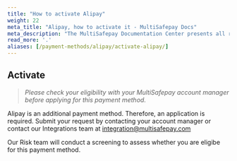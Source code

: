 ```yaml
---
title: "How to activate Alipay"
weight: 22
meta_title: "Alipay, how to activate it - MultiSafepay Docs"
meta_description: "The MultiSafepay Documentation Center presents all relevant information about our Plugins and API. You can also find support pages for payment methods, tools and general questions as well as the contact details of our Support and Integration Teams."
read_more: '.'
aliases: [/payment-methods/alipay/activate-alipay/]
---
```


## Activate 
>_Please check your eligibility with your MultiSafepay account manager before applying for this payment method._

Alipay is an additional payment method. Therefore, an application is required. Submit your request by contacting your account manager or contact our Integrations team at <integration@multisafepay.com>

Our Risk team will conduct a screening to assess whether you are eligibe for this payment method.
